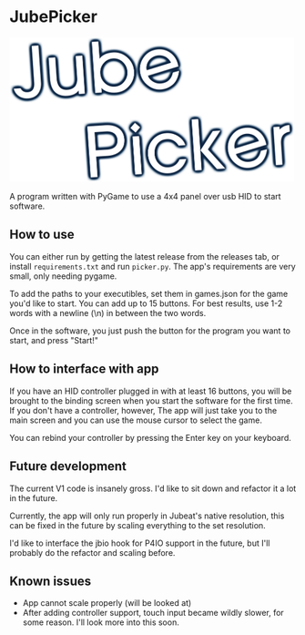 # JubePicker
 <img src="https://github.com/trmazi/jube-picker/blob/main/assets/tex/title.png" alt="logo" width="500"/>
 
 A program written with PyGame to use a 4x4 panel over usb HID to start software.

## How to use
 You can either run by getting the latest release from the releases tab, or install `requirements.txt` and run `picker.py`. The app's requirements are very small, only needing pygame.
 
 To add the paths to your executibles, set them in games.json for the game you'd like to start. You can add up to 15 buttons. For best results, use 1-2 words with a newline (\n) in between the two words.
 
 Once in the software, you just push the button for the program you want to start, and press "Start!"
 
## How to interface with app
 If you have an HID controller plugged in with at least 16 buttons, you will be brought to the binding screen when you start the software for the first time.
 If you don't have a controller, however, The app will just take you to the main screen and you can use the mouse cursor to select the game.
 
 You can rebind your controller by pressing the Enter key on your keyboard.
 
## Future development
 The current V1 code is insanely gross. I'd like to sit down and refactor it a lot in the future.
 
 Currently, the app will only run properly in Jubeat's native resolution, this can be fixed in the future by scaling everything to the set resolution.
 
 I'd like to interface the jbio hook for P4IO support in the future, but I'll probably do the refactor and scaling before.
 
## Known issues
* App cannot scale properly (will be looked at)
* After adding controller support, touch input became wildly slower, for some reason. I'll look more into this soon.
